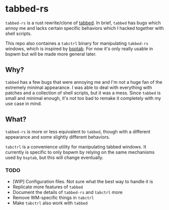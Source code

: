 
# tabbed-rs

`tabbed-rs` is a rust rewrite/clone of [tabbed](https://tools.suckless.org/tabbed/). In brief, `tabbed` has bugs which annoy me and lacks certain specific behaviors which I hacked together with shell scripts.

This repo also containes a `tabctrl` binary for manipulating `tabbed-rs` windows, which is inspired by [bsptab](https://github.com/albertored11/bsptab). For now it's only really usable in bspwm but will be made more general later.

## Why?

`tabbed` has a few bugs that were annoying me and I'm not a huge fan of the extremely minimal appearance. I was able to deal with everything with patches and a collection of shell scripts, but it was a mess. Since `tabbed` is small and minimal enough, it's not too bad to remake it completely with my use case in mind.

## What?

`tabbed-rs` is more or less equivalent to `tabbed`, though with a different appearance and some slightly different behaviors. 

`tabctrl` is a convenience utility for manipulating tabbed windows. It currently is specific to only bspwm by relying on the same mechanisms used by `bsptab`, but this will change eventually.

### TODO

- [WIP] Configuration files. Not sure what the best way to handle it is
- Replicate more features of `tabbed`
- Document the details of `tabbed-rs` and `tabctrl` more
- Remove WM-specific things in `tabctrl`
- Make `tabctrl` also work with `tabbed`
